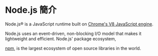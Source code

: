 # Node.js 簡介

Node.js® is a JavaScript runtime built on [Chrome's V8 JavaScript engine](https://developers.google.com/v8/). 

Node.js uses an event-driven, non-blocking I/O model that makes it lightweight and efficient. Node.js' package ecosystem,

[npm](https://www.npmjs.com/), is the largest ecosystem of open source libraries in the world.

